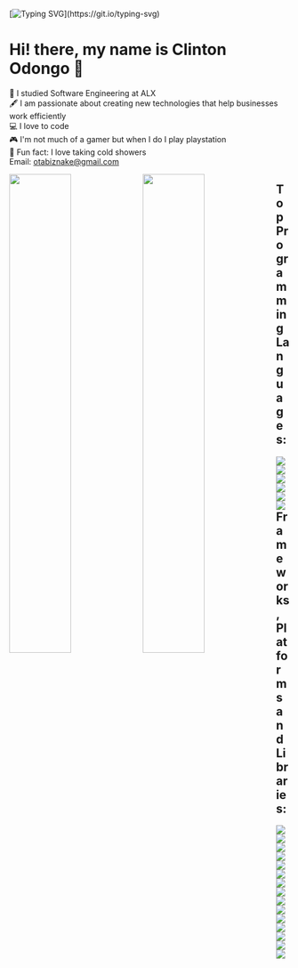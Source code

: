[![Typing SVG](https://readme-typing-svg.herokuapp.com?font=Courier+new&color=%23808080&size=40&width=800&duration=6969&lines=Welcome+to+my+profile!)](https://git.io/typing-svg)

# Hi! there, my name is Clinton Odongo 👋

:school: I studied Software Engineering at ALX </br>
:fountain_pen: I am passionate about creating new technologies that help businesses work efficiently</br>
:computer: I love to code </br>
:video_game: I'm not much of a gamer but when I do I play playstation</br>
:shower: Fun fact: I love taking cold showers</br>
Email: <a href="mailto:otabiznake@gmail.com">otabiznake@gmail.com</a>

<img align="Left" width="47%" src="https://github-readme-stats.vercel.app/api?username=OtienoOdongo&show_icons=true&theme=radical"/>

<img align="Left" width="47%" src="https://github-readme-stats.vercel.app/api/top-langs/?username=OtienoOdongo&layout=compact"/>


## Top Programming Languages:

<div>
<img align="Left" src="https://img.shields.io/badge/c-%2300599C.svg?style=for-the-badge&logo=c&logoColor=white"/>

<img align="Left"  src="https://img.shields.io/badge/html5-%23E34F26.svg?style=for-the-badge&logo=html5&logoColor=white"/>

<img align="Left" src="https://img.shields.io/badge/javascript-%23323330.svg?style=for-the-badge&logo=javascript&logoColor=%23F7DF1E"/>

<img align="Left" src="https://img.shields.io/badge/python-3670A0?style=for-the-badge&logo=python&logoColor=ffdd54"/>

<img align="Left"  src="https://img.shields.io/badge/shell_script-%23121011.svg?style=for-the-badge&logo=gnu-bash&logoColor=white"/>

<img align="Left"  src="https://img.shields.io/badge/typescript-%23007ACC.svg?style=for-the-badge&logo=typescript&logoColor=white"/>

</div>

## Frameworks, Platforms and Libraries:

<div>
  <img align="Left"  src="https://img.shields.io/badge/flask-%23000.svg?style=for-the-badge&logo=flask&logoColor=white"/>
  
  <img align="Left"  src="https://img.shields.io/badge/express.js-%23404d59.svg?style=for-the-badge&logo=express&logoColor=%2361DAFB"/>

  <img align="Left"  src="https://img.shields.io/badge/bootstrap-%238511FA.svg?style=for-the-badge&logo=bootstrap&logoColor=white"/>

  <img align="Left"  src="https://img.shields.io/badge/jinja-white.svg?style=for-the-badge&logo=jinja&logoColor=black"/>

  <img align="Left"  src="https://img.shields.io/badge/jquery-%230769AD.svg?style=for-the-badge&logo=jquery&logoColor=white"/> 
</div>

<div>
  <img align="Left"  src="https://img.shields.io/badge/react-%2320232a.svg?style=for-the-badge&logo=react&logoColor=%2361DAFB"/>

  <img align="Left"  src="https://img.shields.io/badge/React_Router-CA4245?style=for-the-badge&logo=react-router&logoColor=white"/>

  <img align="Left"  src="https://img.shields.io/badge/React%20Hook%20Form-%23EC5990.svg?style=for-the-badge&logo=reacthookform&logoColor=white"/>

  <img align="Left"  src="https://img.shields.io/badge/redux-%23593d88.svg?style=for-the-badge&logo=redux&logoColor=white"/>

  <img align="Left"  src="https://img.shields.io/badge/tailwindcss-%2338B2AC.svg?style=for-the-badge&logo=tailwind-css&logoColor=white"/>
</div>

<div>
  <img align="Left"  src="https://img.shields.io/badge/JWT-black?style=for-the-badge&logo=JSON%20web%20tokens"/>

  <img align="Left"  src="https://img.shields.io/badge/nestjs-%23E0234E.svg?style=for-the-badge&logo=nestjs&logoColor=white"/>

  <img align="Left"  src="https://img.shields.io/badge/Next-black?style=for-the-badge&logo=next.js&logoColor=white"/>

  <img align="Left"  src="https://img.shields.io/badge/node.js-6DA55F?style=for-the-badge&logo=node.js&logoColor=white"/>

  <img align="Left"  src="https://img.shields.io/badge/NODEMON-%23323330.svg?style=for-the-badge&logo=nodemon&logoColor=%BBDEAD"/>
</div>



